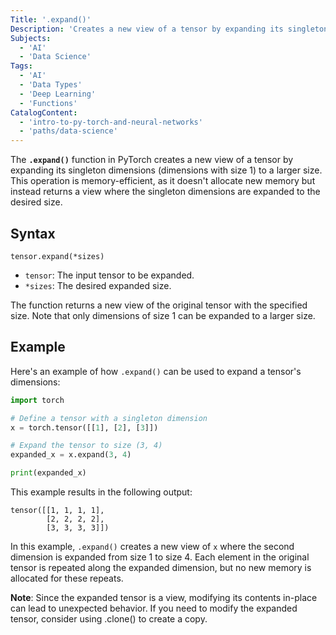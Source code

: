 ```yaml
---
Title: '.expand()'
Description: 'Creates a new view of a tensor by expanding its singleton dimensions to a larger size without allocating new memory.'
Subjects:
  - 'AI'
  - 'Data Science'
Tags:
  - 'AI'
  - 'Data Types'
  - 'Deep Learning'
  - 'Functions'
CatalogContent:
  - 'intro-to-py-torch-and-neural-networks'
  - 'paths/data-science'
---
```


The **`.expand()`** function in PyTorch creates a new view of a tensor by expanding its singleton dimensions (dimensions with size 1) to a larger size. This operation is memory-efficient, as it doesn't allocate new memory but instead returns a view where the singleton dimensions are expanded to the desired size.

## Syntax

```pseudo
tensor.expand(*sizes)
```

- `tensor`: The input tensor to be expanded.
- `*sizes`: The desired expanded size.

The function returns a new view of the original tensor with the specified size. Note that only dimensions of size 1 can be expanded to a larger size.

## Example

Here's an example of how `.expand()` can be used to expand a tensor's dimensions:

```py
import torch

# Define a tensor with a singleton dimension
x = torch.tensor([[1], [2], [3]])

# Expand the tensor to size (3, 4)
expanded_x = x.expand(3, 4)

print(expanded_x)
```

This example results in the following output:

```shell
tensor([[1, 1, 1, 1],
        [2, 2, 2, 2],
        [3, 3, 3, 3]])
```

In this example, `.expand()` creates a new view of `x` where the second dimension is expanded from size 1 to size 4. Each element in the original tensor is repeated along the expanded dimension, but no new memory is allocated for these repeats.

**Note**: Since the expanded tensor is a view, modifying its contents in-place can lead to unexpected behavior. If you need to modify the expanded tensor, consider using .clone() to create a copy.